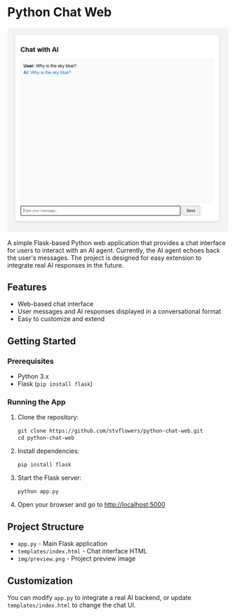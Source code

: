 # Python Chat Web

![Preview](img/preview.png)

A simple Flask-based Python web application that provides a chat interface for users to interact with an AI agent. Currently, the AI agent echoes back the user's messages. The project is designed for easy extension to integrate real AI responses in the future.

## Features

- Web-based chat interface
- User messages and AI responses displayed in a conversational format
- Easy to customize and extend

## Getting Started

### Prerequisites

- Python 3.x
- Flask (`pip install flask`)

### Running the App

1. Clone the repository:
   ```
   git clone https://github.com/stvflowers/python-chat-web.git
   cd python-chat-web
   ```

2. Install dependencies:
   ```
   pip install flask
   ```

3. Start the Flask server:
   ```
   python app.py
   ```

4. Open your browser and go to [http://localhost:5000](http://localhost:5000)

## Project Structure

- `app.py` - Main Flask application
- `templates/index.html` - Chat interface HTML
- `img/preview.png` - Project preview image

## Customization

You can modify `app.py` to integrate a real AI backend, or update `templates/index.html` to change the chat UI.

##